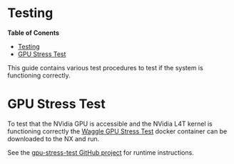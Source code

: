 # Testing

**Table of Conents**
- [Testing](#testing)
- [GPU Stress Test](#gpu-stress-test)

This guide contains various test procedures to test if the system is functioning correctly.

# GPU Stress Test

To test that the NVidia GPU is accessible and the NVidia L4T kernel is
functioning correctly the [Waggle GPU Stress Test](https://hub.docker.com/r/waggle/gpu-stress-test)
docker container can be downloaded to the NX and run.

See the [gpu-stress-test GitHub project](https://github.com/waggle-sensor/gpu-stress-test)
for runtime instructions.
